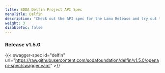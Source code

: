 ```yaml
---
title: SODA Delfin Project API Spec
menuTitle: Delfin
description: "Check out the API spec for the Lamu Release and try out the APIs without having to install the system."
weight: 3
disableToc: false
---
```

### Release v1.5.0  

{{< swagger-spec id="delfin" url="https://raw.githubusercontent.com/sodafoundation/delfin/v1.5.0/openapi-spec/swagger.yaml" >}}
